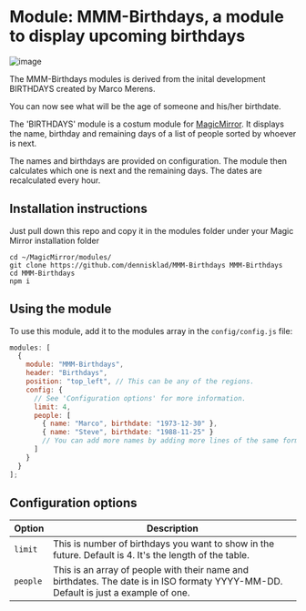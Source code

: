 # Module: MMM-Birthdays, a module to display upcoming birthdays

![image](https://github.com/dennisklad/MMM-Birthdays/assets/53832177/edeefa60-4f77-4d98-a5fe-82b15c2aba2d)

The MMM-Birthdays modules is derived from the inital development BIRTHDAYS created by Marco Merens.

You can now see what will be the age of someone and his/her birthdate.

The 'BIRTHDAYS' module is a costum module for [MagicMirror](https://github.com/MichMich/MagicMirror).
It displays the name, birthday and remaining days of a list of people sorted by whoever is next.


The names and birthdays are provided on configuration. The module then calculates which one is next and the remaining days.
The dates are recalculated every hour.

## Installation instructions

Just pull down this repo and copy it in the modules folder under your Magic Mirror installation folder

```
cd ~/MagicMirror/modules/
git clone https://github.com/dennisklad/MMM-Birthdays MMM-Birthdays
cd MMM-Birthdays
npm i
```

## Using the module

To use this module, add it to the modules array in the `config/config.js` file:

```javascript
modules: [
  {
    module: "MMM-Birthdays",
    header: "Birthdays",
    position: "top_left", // This can be any of the regions.
    config: {
      // See 'Configuration options' for more information.
      limit: 4,
      people: [
        { name: "Marco", birthdate: "1973-12-30" },
        { name: "Steve", birthdate: "1988-11-25" }
        // You can add more names by adding more lines of the same format.
      ]
    }
  }
];

```

## Configuration options

<table width="100%">
  <!-- why, markdown... -->
  <thead>
    <tr>
      <th>Option</th>
      <th width="100%">Description</th>
    </tr>
  <thead>
  <tbody>
    <tr>
      <td><code>limit</code></td>
      <td>This is number of birthdays you want to show in the future. Default is 4. It's the length of the table.
      </td>
</tr>
    <tr>
      <td><code>people</code></td>
      <td>This is an array of people with their name and birthdates. The date is in ISO formaty YYYY-MM-DD. 
	Default is just a example of one.
      </td>
    </tr>
  </tbody>
</table>
